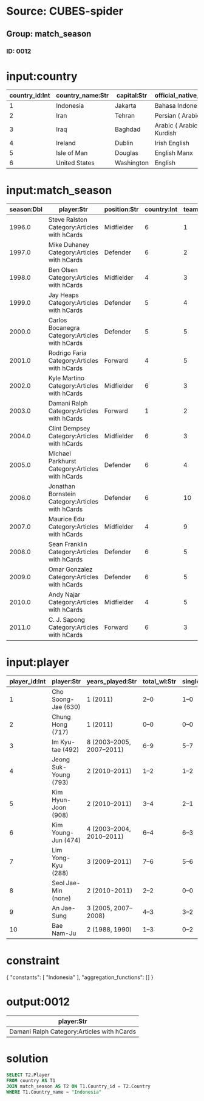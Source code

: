 # Source: CUBES-spider
## Group: match_season
### ID: 0012

# input:country

| country_id:Int | country_name:Str | capital:Str | official_native_language:Str |
|---|---|---|---|
| 1 | Indonesia | Jakarta | Bahasa Indonesia |
| 2 | Iran | Tehran | Persian ( Arabic script ) |
| 3 | Iraq | Baghdad | Arabic ( Arabic script ) Kurdish |
| 4 | Ireland | Dublin | Irish English |
| 5 | Isle of Man | Douglas | English Manx |
| 6 | United States | Washington | English |

# input:match_season

| season:Dbl | player:Str | position:Str | country:Int | team:Int | draft_pick_number:Int | draft_class:Str | college:Str |
|---|---|---|---|---|---|---|---|
| 1996.0 | Steve Ralston Category:Articles with hCards | Midfielder | 6 | 1 | 18 | 1996 MLS College Draft | Florida International |
| 1997.0 | Mike Duhaney Category:Articles with hCards | Defender | 6 | 2 | 87 | 1996 MLS Inaugural Player Draft | UNLV |
| 1998.0 | Ben Olsen Category:Articles with hCards | Midfielder | 4 | 3 | 2 | Project-40 | Virginia |
| 1999.0 | Jay Heaps Category:Articles with hCards | Defender | 5 | 4 | 5 | 1999 MLS College Draft | Duke |
| 2000.0 | Carlos Bocanegra Category:Articles with hCards | Defender | 5 | 5 | 4 | 2000 MLS SuperDraft | UCLA |
| 2001.0 | Rodrigo Faria Category:Articles with hCards | Forward | 4 | 5 | 13 | 2001 MLS SuperDraft | Concordia College |
| 2002.0 | Kyle Martino Category:Articles with hCards | Midfielder | 6 | 3 | 8 | 2002 MLS SuperDraft | Virginia |
| 2003.0 | Damani Ralph Category:Articles with hCards | Forward | 1 | 2 | 18 | 2003 MLS SuperDraft | Connecticut |
| 2004.0 | Clint Dempsey Category:Articles with hCards | Midfielder | 6 | 3 | 8 | 2004 MLS SuperDraft | Furman |
| 2005.0 | Michael Parkhurst Category:Articles with hCards | Defender | 6 | 4 | 9 | 2005 MLS SuperDraft | Wake Forest |
| 2006.0 | Jonathan Bornstein Category:Articles with hCards | Defender | 6 | 10 | 37 | 2006 MLS SuperDraft | UCLA |
| 2007.0 | Maurice Edu Category:Articles with hCards | Midfielder | 4 | 9 | 1 | 2007 MLS SuperDraft | Maryland |
| 2008.0 | Sean Franklin Category:Articles with hCards | Defender | 6 | 5 | 4 | 2008 MLS SuperDraft | Cal State Northridge |
| 2009.0 | Omar Gonzalez Category:Articles with hCards | Defender | 6 | 5 | 3 | 2009 MLS SuperDraft | Maryland |
| 2010.0 | Andy Najar Category:Articles with hCards | Midfielder | 4 | 5 | 6 | D.C. United Academy | none |
| 2011.0 | C. J. Sapong Category:Articles with hCards | Forward | 6 | 3 | 10 | 2011 MLS SuperDraft | James Madison |

# input:player

| player_id:Int | player:Str | years_played:Str | total_wl:Str | singles_wl:Str | doubles_wl:Str | team:Int |
|---|---|---|---|---|---|---|
| 1 | Cho Soong-Jae (630) | 1 (2011) | 2–0 | 1–0 | 1–0 | 1 |
| 2 | Chung Hong (717) | 1 (2011) | 0–0 | 0–0 | 0–0 | 1 |
| 3 | Im Kyu-tae (492) | 8 (2003–2005, 2007–2011) | 6–9 | 5–7 | 1–2 | 1 |
| 4 | Jeong Suk-Young (793) | 2 (2010–2011) | 1–2 | 1–2 | 0–0 | 1 |
| 5 | Kim Hyun-Joon (908) | 2 (2010–2011) | 3–4 | 2–1 | 1–3 | 2 |
| 6 | Kim Young-Jun (474) | 4 (2003–2004, 2010–2011) | 6–4 | 6–3 | 0–1 | 4 |
| 7 | Lim Yong-Kyu (288) | 3 (2009–2011) | 7–6 | 5–6 | 2–0 | 6 |
| 8 | Seol Jae-Min (none) | 2 (2010-2011) | 2–2 | 0–0 | 2–2 | 1 |
| 9 | An Jae-Sung | 3 (2005, 2007–2008) | 4–3 | 3–2 | 1–1 | 1 |
| 10 | Bae Nam-Ju | 2 (1988, 1990) | 1–3 | 0–2 | 1–1 | 8 |

# constraint

{
  "constants": [
    "Indonesia"
  ],
  "aggregation_functions": []
}

# output:0012

| player:Str |
|---|
| Damani Ralph Category:Articles with hCards |

# solution

```sql
SELECT T2.Player
FROM country AS T1
JOIN match_season AS T2 ON T1.Country_id = T2.Country
WHERE T1.Country_name = "Indonesia"
```
